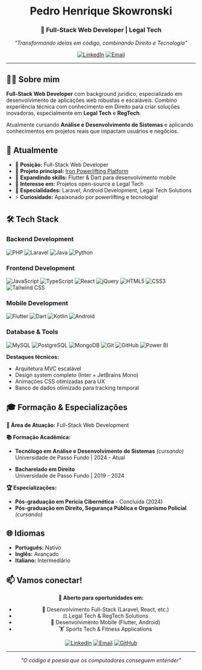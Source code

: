 <div align="center">
  <h1>Pedro Henrique Skowronski</h1>
  <h3>🚀 Full-Stack Web Developer | Legal Tech </h3>
  <p><em>"Transformando ideias em código, combinando Direito e Tecnologia"</em></p>
  
  [![LinkedIn](https://img.shields.io/badge/LinkedIn-0077B5?style=for-the-badge&logo=linkedin&logoColor=white)](https://www.linkedin.com/in/pedro-henrique-skowronski-088b73190/)
  [![Email](https://img.shields.io/badge/Gmail-D14836?style=for-the-badge&logo=gmail&logoColor=white)](mailto:skowronskipedro@gmail.com)
</div>

---

## 👨‍💻 Sobre mim

**Full-Stack Web Developer** com background jurídico, especializado em desenvolvimento de aplicações web robustas e escaláveis. Combino experiência técnica com conhecimento em Direito para criar soluções inovadoras, especialmente em **Legal Tech** e **RegTech**.

Atualmente cursando **Análise e Desenvolvimento de Sistemas** e aplicando conhecimentos em projetos reais que impactam usuários e negócios.

## 🎯 Atualmente
- 💼 **Posição:** Full-Stack Web Developer
- 🔭 **Projeto principal:** [Iron Powerlifting Platform](https://github.com/Skowronski-33/iron-powerlifting)
- 🌱 **Expandindo skills:** Flutter & Dart para desenvolvimento mobile
- 👯 **Interesse em:** Projetos open-source e Legal Tech
- 💬 **Especialidades:** Laravel, Android Development, Legal Tech Solutions
- ⚡ **Curiosidade:** Apaixonado por powerlifting e tecnologia!

## 🛠️ Tech Stack

### Backend Development
![PHP](https://img.shields.io/badge/PHP-777BB4?style=flat&logo=php&logoColor=white)
![Laravel](https://img.shields.io/badge/Laravel-FF2D20?style=flat&logo=laravel&logoColor=white)
![Java](https://img.shields.io/badge/Java-ED8B00?style=flat&logo=openjdk&logoColor=white)
![Python](https://img.shields.io/badge/Python-3776AB?style=flat&logo=python&logoColor=white)

### Frontend Development
![JavaScript](https://img.shields.io/badge/JavaScript-F7DF1E?style=flat&logo=javascript&logoColor=black)
![TypeScript](https://img.shields.io/badge/TypeScript-007ACC?style=flat&logo=typescript&logoColor=white)
![React](https://img.shields.io/badge/React-20232A?style=flat&logo=react&logoColor=61DAFB)
![jQuery](https://img.shields.io/badge/jQuery-0769AD?style=flat&logo=jquery&logoColor=white)
![HTML5](https://img.shields.io/badge/HTML5-E34F26?style=flat&logo=html5&logoColor=white)
![CSS3](https://img.shields.io/badge/CSS3-1572B6?style=flat&logo=css3&logoColor=white)
![Tailwind CSS](https://img.shields.io/badge/Tailwind_CSS-06B6D4?style=flat&logo=tailwind-css&logoColor=white)

### Mobile Development
![Flutter](https://img.shields.io/badge/Flutter-02569B?style=flat&logo=flutter&logoColor=white)
![Dart](https://img.shields.io/badge/Dart-0175C2?style=flat&logo=dart&logoColor=white)
![Kotlin](https://img.shields.io/badge/Kotlin-7F52FF?style=flat&logo=kotlin&logoColor=white)
![Android](https://img.shields.io/badge/Android-3DDC84?style=flat&logo=android&logoColor=white)

### Database & Tools
![MySQL](https://img.shields.io/badge/MySQL-4479A1?style=flat&logo=mysql&logoColor=white)
![PostgreSQL](https://img.shields.io/badge/PostgreSQL-336791?style=flat&logo=postgresql&logoColor=white)
![MongoDB](https://img.shields.io/badge/MongoDB-47A248?style=flat&logo=mongodb&logoColor=white)
![Git](https://img.shields.io/badge/Git-F05032?style=flat&logo=git&logoColor=white)
![GitHub](https://img.shields.io/badge/GitHub-181717?style=flat&logo=github&logoColor=white)
![Power BI](https://img.shields.io/badge/Power_BI-F2C811?style=flat&logo=powerbi&logoColor=black)

**Destaques técnicos:**
- Arquitetura MVC escalável
- Design system completo (Inter + JetBrains Mono)
- Animações CSS otimizadas para UX
- Banco de dados otimizado para tracking temporal

## 🎓 Formação & Especializações

**🎯 Área de Atuação:** Full-Stack Web Development

**📚 Formação Acadêmica:**
- **Tecnólogo em Análise e Desenvolvimento de Sistemas** *(cursando)*  
  Universidade de Passo Fundo | 2024 - Atual
  
- **Bacharelado em Direito**  
  Universidade de Passo Fundo | 2019 - 2024

**🏆 Especializações:**
- **Pós-graduação em Perícia Cibernética** - Concluída (2024)
- **Pós-graduação em Direito, Segurança Pública e Organismo Policial** *(cursando)*

## 🌐 Idiomas
- **Português:** Nativo
- **Inglês:** Avançado
- **Italiano:** Intermediário

## 📫 Vamos conectar!

<div align="center">

**🚀 Aberto para oportunidades em:**
- 💼 Desenvolvimento Full-Stack (Laravel, React, etc.)
- ⚖️ Legal Tech & RegTech Solutions
- 📱 Desenvolvimento Mobile (Flutter, Android)
- 🏋️ Sports Tech & Fitness Applications

[![LinkedIn](https://img.shields.io/badge/LinkedIn-0077B5?style=for-the-badge&logo=linkedin&logoColor=white)](https://www.linkedin.com/in/pedro-henrique-skowronski-088b73190/)
[![Email](https://img.shields.io/badge/Gmail-D14836?style=for-the-badge&logo=gmail&logoColor=white)](mailto:skowronskipedro@gmail.com)
[![GitHub](https://img.shields.io/badge/GitHub-181717?style=for-the-badge&logo=github&logoColor=white)](https://github.com/Skowronski-33)

---

<div align="center">
  <i>"O código é poesia que os computadores conseguem entender"</i>
</div>

</div>
